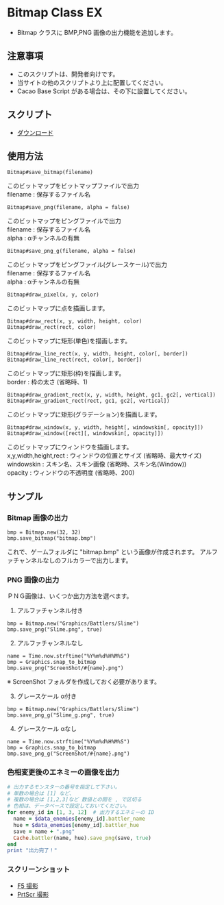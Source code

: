 # Bitmap Class EX

- Bitmap クラスに BMP,PNG 画像の出力機能を追加します。

## 注意事項

- このスクリプトは、開発者向けです。
- 当サイトの他のスクリプトより上に配置してください。
- Cacao Base Script がある場合は、その下に設置してください。

## スクリプト

- [ダウンロード](https://raw.githubusercontent.com/cacao-soft/RMVX/main/ExBitmap.rb)

## 使用方法

```
Bitmap#save_bitmap(filename)
```
このビットマップをビットマップファイルで出力  
filename : 保存するファイル名  

```
Bitmap#save_png(filename, alpha = false)
```
このビットマップをピングファイルで出力  
filename : 保存するファイル名  
alpha    : αチャンネルの有無  

```
Bitmap#save_png_g(filename, alpha = false)
```
このビットマップをピングファイル(グレースケール)で出力  
filename : 保存するファイル名  
alpha    : αチャンネルの有無  

```
Bitmap#draw_pixel(x, y, color)
```
このビットマップに点を描画します。  

```
Bitmap#draw_rect(x, y, width, height, color)
Bitmap#draw_rect(rect, color)
```
このビットマップに矩形(単色)を描画します。  

```
Bitmap#draw_line_rect(x, y, width, height, color[, border])
Bitmap#draw_line_rect(rect, color[, border])
```
このビットマップに矩形(枠)を描画します。  
border : 枠の太さ (省略時、1)  

```
Bitmap#draw_gradient_rect(x, y, width, height, gc1, gc2[, vertical])
Bitmap#draw_gradient_rect(rect, gc1, gc2[, vertical])
```
このビットマップに矩形(グラデーション)を描画します。  

```
Bitmap#draw_window(x, y, width, height[, windowskin[, opacity]])
Bitmap#draw_window([rect][, windowskin[, opacity]])
```
このビットマップにウィンドウを描画します。  
x,y,width,height,rect : ウィンドウの位置とサイズ (省略時、最大サイズ)  
windowskin : スキン名、スキン画像 (省略時、スキン名(Window))  
opacity    : ウィンドウの不透明度 (省略時、200)  

## サンプル

### Bitmap 画像の出力

```
bmp = Bitmap.new(32, 32)
bmp.save_bitmap("bitmap.bmp")
```
これで、ゲームフォルダに "bitmap.bmp" という画像が作成されます。
アルファチャンネルなしのフルカラーで出力します。

### PNG 画像の出力

ＰＮＧ画像は、いくつか出力方法を選べます。

1. アルファチャンネル付き

```
bmp = Bitmap.new("Graphics/Battlers/Slime")
bmp.save_png("Slime.png", true)
```

2. アルファチャンネルなし

```
name = Time.now.strftime("%Y%m%d%H%M%S")
bmp = Graphics.snap_to_bitmap
bmp.save_png("ScreenShot/#{name}.png")
```
※ ScreenShot フォルダを作成しておく必要があります。

3. グレースケール α付き

```
bmp = Bitmap.new("Graphics/Battlers/Slime")
bmp.save_png_g("Slime_g.png", true)
```

4. グレースケール αなし

```
name = Time.now.strftime("%Y%m%d%H%M%S")
bmp = Graphics.snap_to_bitmap
bmp.save_png_g("ScreenShot/#{name}.png")
```

### 色相変更後のエネミーの画像を出力

```ruby
# 出力するモンスターの番号を指定して下さい。
# 単数の場合は [1] など、
# 複数の場合は [1,2,3]など 数値との間を , で区切る
# 色相は、データベースで設定しておいてください。
for enemy_id in [1, 3, 12]  # 出力するエネミーの ID
  name = $data_enemies[enemy_id].battler_name
  hue = $data_enemies[enemy_id].battler_hue
  save = name + ".png"
  Cache.battler(name, hue).save_png(save, true)
end
print "出力完了！"
```

### スクリーンショット

- [F5 撮影](https://raw.githubusercontent.com/cacao-soft/RMVX/main/ScreenShot_F5.rb)
- [PrtScr 撮影](https://raw.githubusercontent.com/cacao-soft/RMVX/main/ScreenShot_PS.rb)
